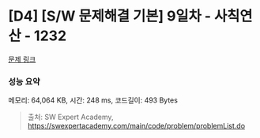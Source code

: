 # [D4] [S/W 문제해결 기본] 9일차 - 사칙연산 - 1232 

[문제 링크](https://swexpertacademy.com/main/code/problem/problemDetail.do?contestProbId=AV141J8KAIcCFAYD) 

### 성능 요약

메모리: 64,064 KB, 시간: 248 ms, 코드길이: 493 Bytes



> 출처: SW Expert Academy, https://swexpertacademy.com/main/code/problem/problemList.do